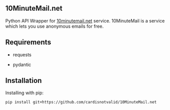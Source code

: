## 10MinuteMail.net

Python API Wrapper for [10minutemail.net](https://10minutemail.net) service. 10MinuteMail is a service which lets you use anonymous emails for free.

## Requirements

- requests

- pydantic

## Installation

Installing with pip:
```
pip install git+https://github.com/cardisnotvalid/10MinuteMail.net
```